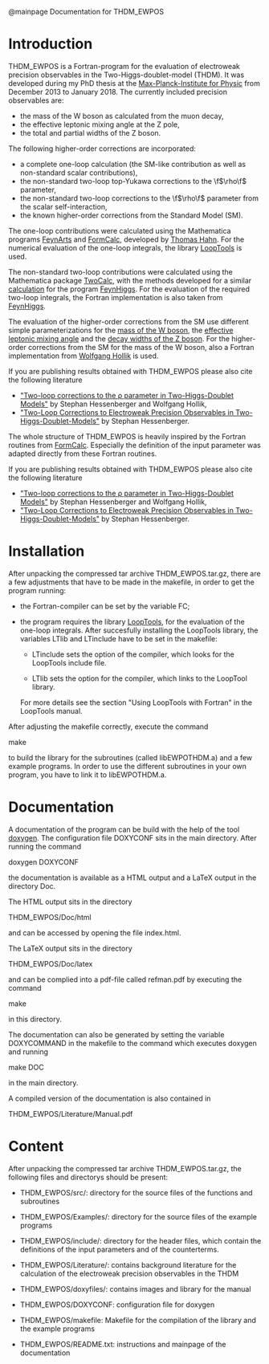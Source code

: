 @mainpage Documentation for THDM_EWPOS

Introduction
============

THDM_EWPOS is a Fortran-program for the evaluation of electroweak precision observables in the  Two-Higgs-doublet-model (THDM).
It was developed during my PhD thesis at the [Max-Planck-Institute for Physic](https://www.mpp.mpg.de/) from December 2013 to January 2018.
The currently included precision observables are:

- the mass of the W boson as  calculated from the muon decay,
- the effective leptonic mixing angle at the Z pole,
- the total and partial widths of the Z boson.

The following higher-order corrections are incorporated:

- a complete one-loop calculation (the SM-like contribution as well as non-standard scalar contributions),
- the non-standard two-loop top-Yukawa corrections to the \f$\rho\f$ parameter,
- the non-standard two-loop corrections to the \f$\rho\f$ parameter from the scalar self-interaction,
- the known higher-order corrections from the Standard Model (SM).

The one-loop contributions were calculated using the Mathematica programs [FeynArts](http://www.feynarts.de/) and [FormCalc](http://www.feynarts.de/formcalc/),
 developed by [Thomas Hahn](https://wwwth.mpp.mpg.de/members/hahn/). For the numerical evaluation of the one-loop integrals, the library [LoopTools](http://www.feynarts.de/looptools/) is used.
 
The non-standard two-loop contributions were calculated using the Mathematica package [TwoCalc](https://arxiv.org/abs/hep-ph/9310358),
with the methods developed for a similar [calculation](https://arxiv.org/abs/1508.00562) for the program [FeynHiggs](https://wwwth.mpp.mpg.de/members/heinemey/feynhiggs/cFeynHiggs.html).
For the evaluation of the required two-loop integrals, the Fortran implementation is also taken from [FeynHiggs](https://wwwth.mpp.mpg.de/members/heinemey/feynhiggs/cFeynHiggs.html).

The evaluation of the higher-order corrections from the SM use different simple parameterizations
for the [mass of the W boson](https://arxiv.org/abs/hep-ph/0311148), the [effective leptonic mixing angle](https://arxiv.org/abs/hep-ph/0608099) 
and the [decay widths of the Z boson](https://arxiv.org/abs/1401.2447). 
For the higher-order corrections from the SM for the mass of the W boson,
also a Fortran implementation from [Wolfgang Hollik](https://www.mpp.mpg.de/ueber-uns/organisation/direktoren/prof-dr-wolfgang-hollik) is used.

If you are publishing results obtained with THDM_EWPOS please also cite the following literature

- ["Two-loop corrections to the ρ parameter in Two-Higgs-Doublet Models"](https://arxiv.org/abs/1607.04610) by Stephan Hessenberger and Wolfgang Hollik,
- ["Two-Loop Corrections to Electroweak Precision Observables in Two-Higgs-Doublet-Models"](https://mediatum.ub.tum.de/1415546) by Stephan Hessenberger.

The whole structure of THDM_EWPOS is heavily inspired by the Fortran routines from [FormCalc](http://www.feynarts.de/formcalc/).
Especially the definition of the input parameter was adapted directly from these Fortran routines.

If you are publishing results obtained with THDM_EWPOS please also cite the following literature

- ["Two-loop corrections to the ρ parameter in Two-Higgs-Doublet Models"](https://arxiv.org/abs/1607.04610) by Stephan Hessenberger and Wolfgang Hollik,
- ["Two-Loop Corrections to Electroweak Precision Observables in Two-Higgs-Doublet-Models"](https://mediatum.ub.tum.de/1415546) by Stephan Hessenberger.

Installation
============

After unpacking the compressed tar archive THDM_EWPOS.tar.gz,
 there are a few adjustments that have to be made in the makefile,
  in order to get the program running:

  - the Fortran-compiler can be set by the variable FC;

  - the program requires the library [LoopTools](http://www.feynarts.de/looptools/),
   for the evaluation of the one-loop integrals. After succesfully
   installing the LoopTools library, the variables LTlib and LTinclude
   have to be set in the makefile:

    - LTinclude sets the option of the compiler,
   which looks for the LoopTools include file.

    - LTlib sets the option for the compiler,
   which links to the LoopTool library.

    For more details see the section "Using LoopTools with Fortran"
    in the LoopTools manual.

 After adjusting the makefile correctly, execute the command

 make

 to build the library for the subroutines (called libEWPOTHDM.a)
 and a few example programs. In order to use the different subroutines in your own program,
 you have to link it to libEWPOTHDM.a.

Documentation
=============

 A documentation of the program can be build with the help of the tool
 [doxygen](http://www.stack.nl/~dimitri/doxygen/index.html).
 The configuration file DOXYCONF sits in the main directory.
 After running the command

 doxygen DOXYCONF

 the documentation is available as a HTML output and a LaTeX output in the directory Doc.

 The HTML output sits in the directory

 THDM_EWPOS/Doc/html

 and can be accessed by opening the file index.html.

 The LaTeX output sits in the directory

 THDM_EWPOS/Doc/latex

 and can be complied into a pdf-file called refman.pdf by executing the command

 make

 in this directory.

 The documentation can also be generated by setting the variable DOXYCOMMAND
 in the makefile to the command which executes doxygen and running

 make DOC

 in the main directory.

 A compiled version of the documentation is also contained in

 THDM_EWPOS/Literature/Manual.pdf

 Content
 =======

 After unpacking the compressed tar archive THDM_EWPOS.tar.gz, the following files and
 directorys should be present:

 - THDM_EWPOS/src/: directory for the source files of the functions and subroutines

 - THDM_EWPOS/Examples/: directory for the source files of the example programs

 - THDM_EWPOS/include/: directory for the header files, which contain the
 definitions of the input parameters and of the counterterms.

 - THDM_EWPOS/Literature/: contains background literature for the calculation of the
 electroweak precision observables in the THDM

 - THDM_EWPOS/doxyfiles/: contains images and library for the manual

 - THDM_EWPOS/DOXYCONF: configuration file for doxygen

 - THDM_EWPOS/makefile: Makefile for the compilation of the library and the example programs

 - THDM_EWPOS/README.txt: instructions and mainpage of the documentation

